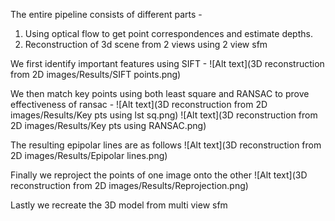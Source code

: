 The entire pipeline consists of different parts -
1) Using optical flow to get point correspondences and estimate depths.
2) Reconstruction of 3d scene from 2 views using 2 view sfm

We first identify important features using SIFT -
![Alt text](3D reconstruction from 2D images/Results/SIFT points.png)

We then match key points using both least square and RANSAC to prove effectiveness of ransac -
![Alt text](3D reconstruction from 2D images/Results/Key pts using lst sq.png)
![Alt text](3D reconstruction from 2D images/Results/Key pts using RANSAC.png)

The resulting epipolar lines are as follows 
 ![Alt text](3D reconstruction from 2D images/Results/Epipolar lines.png)

Finally we reproject the points of one image onto the other
![Alt text](3D reconstruction from 2D images/Results/Reprojection.png)

Lastly we recreate the 3D model from multi view sfm
